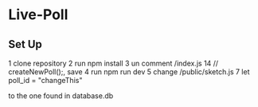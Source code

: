 # Live-Poll

## Set Up

1 clone repository
2 run npm install
3 un comment /index.js 14 // createNewPoll();, save
4 run npm run dev
5 change /public/sketch.js 7 let poll_id = "changeThis" 

to the one found in database.db